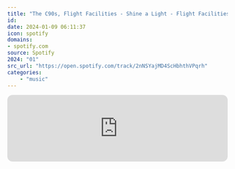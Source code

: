 ```yaml
---
title: "The C90s, Flight Facilities - Shine a Light - Flight Facilities Remix"
id: 
date: 2024-01-09 06:11:37
icon: spotify
domains:
- spotify.com
source: Spotify
2024: "01"
src_url: "https://open.spotify.com/track/2nNSYajMD4ScHbhthVPqrh"
categories:
    - "music"
---
```

<iframe style="border-radius: 12px" width="100%" height="152" title="Spotify Embed: Shine a Light - Flight Facilities Remix" frameborder="0" allowfullscreen allow="autoplay; clipboard-write; encrypted-media; fullscreen; picture-in-picture" loading="lazy" src="https://open.spotify.com/embed/track/2nNSYajMD4ScHbhthVPqrh?utm_source=oembed"></iframe>
